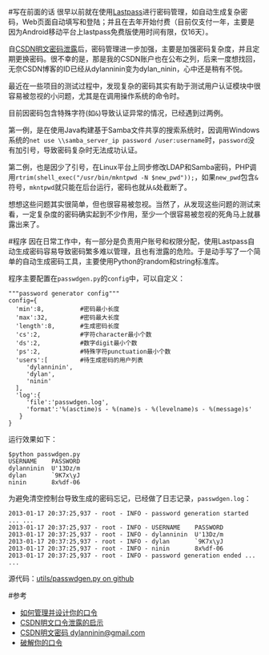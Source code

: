 #写在前面的话
很早以前就在使用[Lastpass](https://lastpass.com)进行密码管理，如自动生成复杂密码，Web页面自动填写和登陆；并且在去年开始付费（目前仅支付一年，主要是因为Android移动平台上lastpass免费版使用时间有限，仅16天）。

自[CSDN明文密码泄露](http://coolshell.cn/articles/6193.html)后，密码管理进一步加强，主要是加强密码复杂度，并且定期更换密码。很不幸的是，那是我的CSDN账户也在公布之列，后来一度想找回，无奈CSDN博客的ID已经从dylanninin变为dylan_ninin，心中还是稍有不悦。

最近在一些项目的测试过程中，发现复杂的密码其实有助于测试用户认证模块中很容易被忽视的小问题，尤其是在调用操作系统的命令时。

目前因密码包含特殊字符(如`&`)导致认证异常的情况，已经遇到过两例。

第一例，是在使用Java构建基于Samba文件共享的搜索系统时，因调用Windows系统的`net use \\samba_server_ip password /user:username`时，`password`没有加引号，导致密码复杂时无法成功认证。

第二例，也是因少了引号，在Linux平台上同步修改LDAP和Samba密码，PHP调用`rtrim(shell_exec("/usr/bin/mkntpwd -N $new_pwd"));`，如果`new_pwd`包含`&`符号，`mkntpwd`就只能在后台运行，密码也就从`&`处截断了。

想想这些问题其实很简单，但也很容易被忽视。当然了，从发现这些问题的测试来看，一定复杂度的密码确实起到不少作用，至少一个很容易被忽视的死角马上就暴露出来了。

#程序
因在日常工作中，有一部分是负责用户账号和权限分配，使用Lastpass自动生成密码容易导致密码繁多难以管理，且也有泄露的危险。于是动手写了一个简单的自动生成密码工具，主要使用Python的random和string标准库。

程序主要配置在`passwdgen.py`的`config`中，可以自定义：

	"""password generator config"""
	config={
	  'min':8,			#密码最小长度
	  'max':32,			#密码最大长度
	  'length':8,		#生成密码长度
	  'cs':2,			#字符character最小个数
	  'ds':2,			#数字digit最小个数
	  'ps':2,			#特殊字符punctuation最小个数
	  'users':[			#待生成密码的用户列表
	     'dylanninin',
		 'dylan',
		 'ninin'
	  ],
	  'log':{
	     'file':'passwdgen.log',
	     'format':'%(asctime)s - %(name)s - %(levelname)s - %(message)s'
	   }
	}
	

运行效果如下：
	
	$python passwdgen.py
	USERNAME  	PASSWORD  
	dylanninin	U'13Dz/m  
	dylan     	`9K7x\yJ  
	ninin     	8x%df-06  

为避免清空控制台导致生成的密码忘记，已经做了日志记录，`passwdgen.log`：

	2013-01-17 20:37:25,937 - root - INFO - password generation started ... ...
	2013-01-17 20:37:25,937 - root - INFO - USERNAME  	PASSWORD  
	2013-01-17 20:37:25,937 - root - INFO - dylanninin	U'13Dz/m  
	2013-01-17 20:37:25,937 - root - INFO - dylan     	`9K7x\yJ  
	2013-01-17 20:37:25,937 - root - INFO - ninin     	8x%df-06  
	2013-01-17 20:37:25,937 - root - INFO - password generation ended ... ...

源代码：[utils/passwdgen.py on github](https://github.com/dylanninin/utils/blob/master/passwdgen.py)

#参考
* [如何管理并设计你的口令](如何管理并设计你的口令)
* [CSDN明文口令泄露的启示](http://coolshell.cn/articles/6193.html)
* [CSDN明文密码 dylanninin@gmail.com](https://dazzlepod.com/csdn/?email=dylanninin%40gmail.com)
* [破解你的口令](http://coolshell.cn/articles/3801.html)